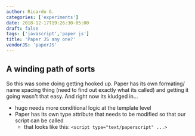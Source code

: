 ```yaml
---
author: Ricardo G.
categories: ['experiments']
date: 2018-12-17T19:26:30-05:00
draft: false
tags: ['javascript','paper js']
title: 'Paper JS any one?'
vendorJS: 'paperJS'
---
```


## A winding path of sorts

So this was some doing getting hooked up. Paper has its own formating/ name spacing thing (need to find out exactly what its called) and getting it going wasn't that easy. And right now its kludged in...

<!--more-->

- hugo needs more conditional logic at the template level
- Paper has its own type attribute that needs to be modified so that our script can be called
  - that looks like this: `<script type="text/paperscript" ...>`
